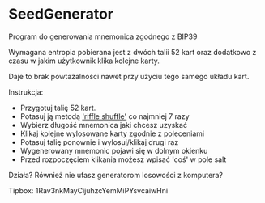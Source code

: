 # SeedGenerator

Program do generowania mnemonica zgodnego z BIP39 

Wymagana entropia pobierana jest z dwóch talii 52 kart oraz dodatkowo z czasu w jakim użytkownik klika kolejne karty. 

Daje to brak powtażalności nawet przy użyciu tego samego układu kart.

Instrukcja:

- Przygotuj talię 52 kart.
- Potasuj ją metodą ['riffle shuffle'](https://en.wikipedia.org/wiki/Shuffling#Riffle) co najmniej 7 razy
- Wybierz długość mnemonica jaki chcesz uzyskać
- Klikaj kolejne wylosowane karty zgodnie z poleceniami
- Potasuj talię ponownie i wylosuj/klikaj drugi raz
- Wygenerowany mnemonic pojawi się w dolnym okienku
- Przed rozpoczęciem klikania możesz wpisać 'coś' w pole salt

Działa? Również nie ufasz generatorom losowości z komputera? 

Tipbox: 1Rav3nkMayCijuhzcYemMiPYsvcaiwHni
